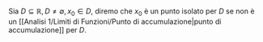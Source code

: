 Sia $D\subseteq\mathbb{R},D\ne\emptyset,x_0\in D$, diremo che $x_0$ è un punto isolato per $D$ se non è un [[Analisi 1/Limiti di Funzioni/Punto di accumulazione|punto di accumulazione]] per $D$.